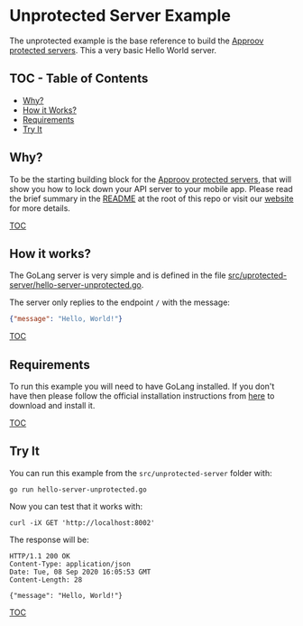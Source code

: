 # Unprotected Server Example

The unprotected example is the base reference to build the [Approov protected servers](/src/approov-protected-server/). This a very basic Hello World server.


## TOC - Table of Contents

* [Why?](#why)
* [How it Works?](#how-it-works)
* [Requirements](#requirements)
* [Try It](#try-it)


## Why?

To be the starting building block for the [Approov protected servers](/src/approov-protected-server/), that will show you how to lock down your API server to your mobile app. Please read the brief summary in the [README](/README.md#why) at the root of this repo or visit our [website](https://approov.io/product.html) for more details.

[TOC](#toc---table-of-contents)


## How it works?

The GoLang server is very simple and is defined in the file [src/uprotected-server/hello-server-unprotected.go](/src/unprotected-server/hello-server-unprotected.go).

The server only replies to the endpoint `/` with the message:

```json
{"message": "Hello, World!"}
```

[TOC](#toc---table-of-contents)


## Requirements

To run this example you will need to have GoLang installed. If you don't have then please follow the official installation instructions from [here](https://golang.org/doc/install) to download and install it.

[TOC](#toc---table-of-contents)


## Try It

You can run this example from the `src/unprotected-server` folder with:

```text
go run hello-server-unprotected.go
```

Now you can test that it works with:

```text
curl -iX GET 'http://localhost:8002'
```

The response will be:

```text
HTTP/1.1 200 OK
Content-Type: application/json
Date: Tue, 08 Sep 2020 16:05:53 GMT
Content-Length: 28

{"message": "Hello, World!"}
```

[TOC](#toc---table-of-contents)
